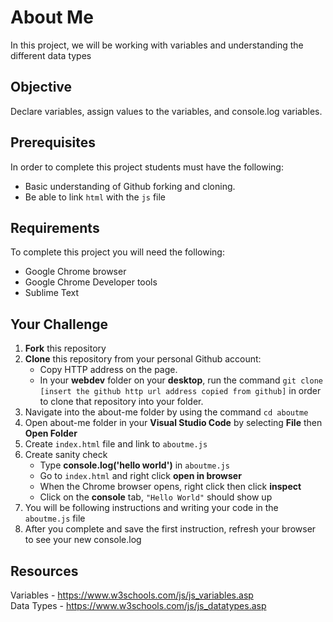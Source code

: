 # About Me
In this project, we will be working with variables and understanding the different data types

## Objective
Declare variables, assign values to the variables, and console.log variables.

## Prerequisites
In order to complete this project students must have the following:<br>
- Basic understanding of Github forking and cloning.
- Be able to link `html` with the `js` file

## Requirements
To complete this project you will need the following:
- Google Chrome browser
- Google Chrome Developer tools
- Sublime Text

## Your Challenge
1. **Fork** this repository
2. **Clone** this repository from your personal Github account:
    - Copy HTTP address on the page.
    - In your **webdev** folder on your **desktop**, run the command `git clone [insert the github http url address copied from github]` in order to clone that repository into your folder.
3. Navigate into the about-me folder by using the command `cd aboutme`
4. Open about-me folder in your **Visual Studio Code** by selecting **File** then **Open Folder**
5. Create `index.html` file and link to `aboutme.js`
6. Create sanity check
    - Type **console.log('hello world')** in `aboutme.js`
    - Go to `index.html` and right click **open in browser**
    - When the Chrome browser opens, right click then click **inspect**
    - Click on the **console** tab, `"Hello World"` should show up
7. You will be following instructions and writing your code in the `aboutme.js` file
8. After you complete and save the first instruction, refresh your browser to see your new console.log

## Resources
Variables - https://www.w3schools.com/js/js_variables.asp <br>
Data Types - https://www.w3schools.com/js/js_datatypes.asp

